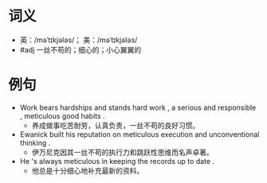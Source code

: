 # 词义
- 英：/məˈtɪkjələs/； 美：/məˈtɪkjələs/
- #adj 一丝不苟的；细心的；小心翼翼的
# 例句
- Work bears hardships and stands hard work , a serious and responsible , meticulous good habits .
	- 养成做事吃苦耐劳，认真负责，一丝不苟的良好习惯。
- Ewanick built his reputation on meticulous execution and unconventional thinking .
	- 伊万尼克因其一丝不苟的执行力和跳跃性思维而名声卓著。
- He 's always meticulous in keeping the records up to date .
	- 他总是十分细心地补充最新的资料。
